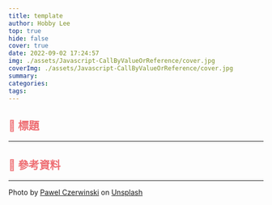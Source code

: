 ```yaml
---
title: template
author: Hobby Lee
top: true
hide: false
cover: true
date: 2022-09-02 17:24:57
img: ./assets/Javascript-CallByValueOrReference/cover.jpg
coverImg: ./assets/Javascript-CallByValueOrReference/cover.jpg
summary:
categories:
tags:
---
```


## <font color=#ee6e73> :herb: 標題</font>

---

## <font color=#ee6e73> :herb: 參考資料</font>


---

Photo by <a href="https://unsplash.com/@pawel_czerwinski?utm_source=unsplash&utm_medium=referral&utm_content=creditCopyText">Pawel Czerwinski</a> on <a href="https://unsplash.com/?utm_source=unsplash&utm_medium=referral&utm_content=creditCopyText">Unsplash</a>